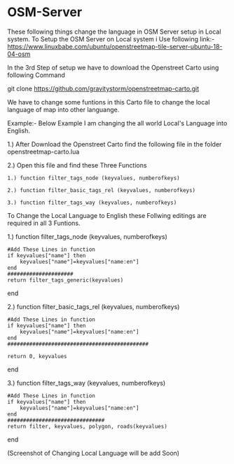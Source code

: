 # OSM-Server
These following things change the language in OSM Server setup in Local system.
To Setup the OSM Server on Local system i Use following link:-
https://www.linuxbabe.com/ubuntu/openstreetmap-tile-server-ubuntu-18-04-osm

In the 3rd Step of setup we have to download the Openstreet Carto using following Command

git clone https://github.com/gravitystorm/openstreetmap-carto.git

We have to change some funtions in this Carto file to change the local language of map into other languange.

Example:- Below Example I am changing the all world Local's Language into English.

1.) After Download the Openstreet Carto find the following file in the folder
    openstreetmap-carto.lua
   
2.) Open this file and find  these Three Functions
    
    1.) function filter_tags_node (keyvalues, numberofkeys)
  
    2.) function filter_basic_tags_rel (keyvalues, numberofkeys)
    
    3.) function filter_tags_way (keyvalues, numberofkeys)
    
To Change the Local Language to English these Follwing editings are required in all 3 Funtions.

1.) 
    function filter_tags_node (keyvalues, numberofkeys)
    
    #Add These Lines in function
    if keyvalues["name"] then
        keyvalues["name"]=keyvalues["name:en"]
    end
    #####################
    return filter_tags_generic(keyvalues)
end

  2.) 
    function filter_basic_tags_rel (keyvalues, numberofkeys)
    
    #Add These Lines in function
    if keyvalues["name"] then
        keyvalues["name"]=keyvalues["name:en"]
    end
    #############################################
    
    return 0, keyvalues
end

  3.) 
    function filter_tags_way (keyvalues, numberofkeys)
    
    #Add These Lines in function 
    if keyvalues["name"] then
        keyvalues["name"]=keyvalues["name:en"]
    end
    ###############################
    return filter, keyvalues, polygon, roads(keyvalues)
end

(Screenshot of Changing Local Language will be add Soon)
